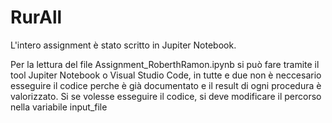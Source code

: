 # RurAll

L'intero assignment è stato scritto in Jupiter Notebook.

Per la lettura del file Assignment_RoberthRamon.ipynb si può fare tramite il tool Jupiter Notebook o Visual Studio Code, in tutte e due non è neccesario esseguire il codice perche è già documentato e il result di ogni procedura è valorizzato. 
Si se volesse esseguire il codice, si deve modificare il percorso nella variabile input_file
